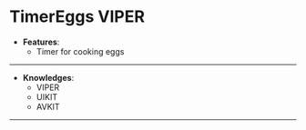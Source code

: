 # TimerEggs VIPER

* **Features**:
  * Timer for cooking eggs 


___
* **Knowledges**:
  * VIPER
  * UIKIT
  * AVKIT


___

